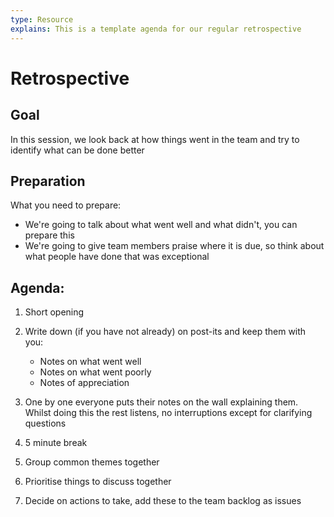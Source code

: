 ```yaml
---
type: Resource
explains: This is a template agenda for our regular retrospective
---
```


# Retrospective

## Goal

In this session, we look back at how things went in the team and try to identify what can be done better

## Preparation

What you need to prepare:

* We're going to talk about what went well and what didn't, you can prepare this
* We're going to give team members praise where it is due, so think about what people have done that was exceptional

## Agenda:

1) Short opening
2) Write down (if you have not already) on post-its and keep them with you:
    * Notes on what went well
    * Notes on what went poorly
    * Notes of appreciation
3) One by one everyone puts their notes on the wall explaining them. Whilst doing this the rest  listens, no interruptions except for clarifying questions

4) 5 minute break

5) Group common themes together
6) Prioritise things to discuss together
7) Decide on actions to take, add these to the team backlog as issues
